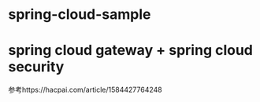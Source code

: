 # spring-cloud-sample

# spring cloud gateway + spring cloud security

参考https://hacpai.com/article/1584427764248